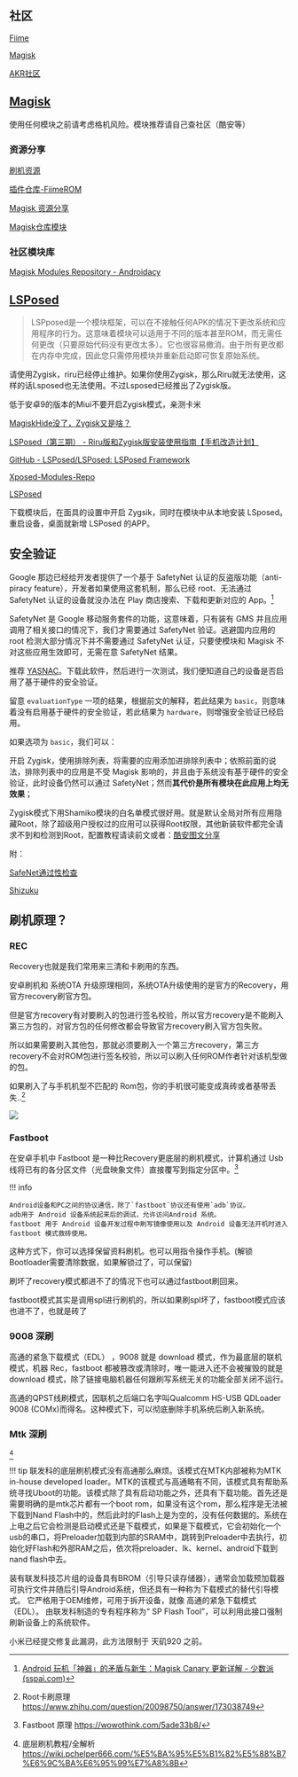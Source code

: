 
## 社区



[Fiime](https://fiime.cn/)

[Magisk](https://forum.xda-developers.com/f/magisk.5903/)

[AKR社区](https://www.akr-developers.com/)

## [Magisk](https://github.com/topjohnwu/Magisk)

使用任何模块之前请考虑格机风险。模块推荐请自己查社区（酷安等）

### 资源分享

[刷机资源](https://kamiui.ml/E52shuaji/)

[插件仓库-FiimeROM](https://mi.fiime.cn/libcangku)

[Magisk 资源分享](https://shuajinet.com/)

[Magisk仓库模块](http://tx48.top/)


### 社区模块库

[Magisk Modules Repository - Androidacy](https://www.androidacy.com/magisk-modules-repository/?utm_source=old-repo-link&utm_medium=web&utm_campaign=redirects)

## [LSPosed](https://github.com/LSPosed/LSPosed)

> LSPposed是一个模块框架，可以在不接触任何APK的情况下更改系统和应用程序的行为。这意味着模块可以适用于不同的版本甚至ROM，而无需任何更改（只要原始代码没有更改太多）。它也很容易撤消。由于所有更改都在内存中完成，因此您只需停用模块并重新启动即可恢复原始系统。
> 

请使用Zygisk，riru已经停止维护。如果你使用Zygisk，那么Riru就无法使用，这样的话Lsposed也无法使用。不过Lsposed已经推出了Zygisk版。

低于安卓9的版本的Miui不要开启Zygisk模式，亲测卡米

[MagiskHide没了，Zygisk又是啥？](https://www.bilibili.com/read/cv14287396)

[LSPosed（第三期） - Riru版和Zygisk版安装使用指南【手机改造计划】](https://www.bilibili.com/read/cv17028007)

[GitHub - LSPosed/LSPosed: LSPosed Framework](https://github.com/LSPosed/LSPosed)

[Xposed-Modules-Repo](https://github.com/Xposed-Modules-Repo)

[LSPosed](https://t.me/s/LSPosed)

下载模块后，在面具的设置中开启 Zygsik，同时在模块中从本地安装 LSposed。重启设备，桌面就新增 LSPosed 的APP。

## 安全验证

Google 那边已经给开发者提供了一个基于 SafetyNet 认证的反盗版功能（anti-piracy feature），开发者如果使用这套机制，那么已经 root、无法通过 SafetyNet 认证的设备就没办法在 Play 商店搜索、下载和更新对应的 App。[^7]

SafetyNet 是 Google 移动服务套件的功能，这意味着，只有装有 GMS 并且应用调用了相关接口的情况下，我们才需要通过 SafetyNet 验证。逃避国内应用的 root 检测大部分情况下并不需要通过 SafetyNet 认证，只要使模块和 Magisk 不对这些应用生效即可，无需在意 SafetyNet 结果。

推荐 [YASNAC](https://play.google.com/store/apps/details?id=rikka.safetynetchecker)。下载此软件，然后进行一次测试，我们便知道自己的设备是否启用了基于硬件的安全验证。

留意 `evaluationType` 一项的结果，根据前文的解释，若此结果为 `basic`，则意味着没有启用基于硬件的安全验证，若此结果为 `hardware`，则增强安全验证已经启用。

如果选项为 `basic`，我们可以：

开启 Zygisk，使用排除列表，将需要的应用添加进排除列表中；依照前面的说法，排除列表中的应用是不受 Magisk 影响的，并且由于系统没有基于硬件的安全验证，此时设备仍然可以通过 SafetyNet；然而**其代价是所有模块在此应用上均无效果**；


Zygisk模式下用Shamiko模块的白名单模式很好用。就是默认全局对所有应用隐藏Root，除了超级用户授权过的应用可以获得Root权限，其他新装软件都完全请求不到和检测到Root，配置教程请读前文或者：[酷安图文分享](https://www.coolapk.com/feed/37950576)

附：

[SafeNet通过性检查](https://play.google.com/store/apps/details?id=rikka.safetynetchecker)

[Shizuku](https://shizuku.rikka.app/zh-hans/)


## 刷机原理？

### REC

Recovery也就是我们常用来三清和卡刷用的东西。

安卓刷机和 系统OTA 升级原理相同，系统OTA升级使用的是官方的Recovery，用官方recovery刷官方包。

但是官方recovery有对要刷入的包进行签名校验，所以官方recovery是不能刷入第三方包的，对官方包的任何修改都会导致官方recovery刷入官方包失败。

所以如果需要刷入其他包，那就必须要刷入一个第三方recovery，第三方recovery不会对ROM包进行签名校验，所以可以刷入任何ROM作者针对该机型做的包。

如果刷入了与手机机型不匹配的 Rom包，你的手机很可能变成真砖或者基带丢失..[^34]

![](https://s3.bmp.ovh/imgs/2022/08/16/d277c357ef54f02d.png)


### Fastboot



在安卓手机中 Fastboot 是一种比Recovery更底层的刷机模式，计算机通过 Usb 线将已有的各分区文件（光盘映象文件）直接覆写到指定分区中。[^35]

!!! info 
 
    Android设备和PC之间的协议通信，除了`fastboot`协议还有使用`adb`协议。
    adb用于 Android 设备系统起来后的调试，允许访问Android 系统。
    fastboot 用于 Android 设备开发过程中刷写镜像使用以及 Android 设备无法开机时进入 fastboot 模式救砖使用。

这种方式下，你可以选择保留资料刷机。也可以用指令操作手机。(解锁Bootloader需要清除数据，如果解锁过了，可以保留)

刷坏了recovery模式都进不了的情况下也可以通过fastboot刷回来。

fastboot模式其实是调用spl进行刷机的，所以如果刷spl坏了，fastboot模式应该也进不了，也就是砖了


### 9008 深刷

高通的紧急下载模式（EDL） ，9008 就是 download 模式，作为最底层的联机模式，机器 Rec，fastboot 都被篡改或清除时，唯一能进入还不会被摧毁的就是 download 模式，除了链接电脑机器任何跟刷写系统无关的功能全部关闭不运行。

高通的QPST线刷模式，因联机之后端口名字叫Qualcomm HS-USB QDLoader 9008 (COMx)而得名。这种模式下，可以彻底删除手机系统后刷入新系统。



### Mtk 深刷
[^21]

!!! tip
    联发科的底层刷机模式没有高通那么麻烦。该模式在MTK内部被称为MTK in-house developed loader。MTK的该模式与高通略有不同，该模式具有帮助系统寻找Uboot的功能。该模式除了具有启动功能之外，还具有下载功能。首先还是需要明确的是mtk芯片都有一个boot rom，如果没有这个rom，那么程序是无法被下载到Nand Flash中的，然后此时的Flash上是为空的，没有任何数据的。系统在上电之后它会检测是启动模式还是下载模式，如果是下载模式，它会初始化一个usb的串口，将Preloader加载到内部的SRAM中，跳转到Preloader中去执行，初始化好Flash和外部RAM之后，依次将preloader、lk、kernel、android下载到nand flash中去。


装有联发科技芯片组的设备具有BROM（引导只读存储器），通常会加载预加载器可执行文件并随后引导Android系统，但还具有一种称为下载模式的替代引导模式。 它严格用于OEM维修，可用于拆开设备，就像 高通的紧急下载模式（EDL）。 由联发科制造的专有程序称为“ SP Flash Tool”，可以利用此接口强制刷新设备上的系统软件。

小米已经提交修复此漏洞，此方法限制于 天矶920 之前。

[^7]:[Android 玩机「神器」的矛盾与新生：Magisk Canary 更新详解 - 少数派 (sspai.com)](https://sspai.com/post/69945)

[^34]:Root卡刷原理 https://www.zhihu.com/question/20098750/answer/173038749

[^35]:Fastboot 原理 https://wowothink.com/5ade33b8/


[^21]:底层刷机教程/全解析 https://wiki.pchelper666.com/%E5%BA%95%E5%B1%82%E5%88%B7%E6%9C%BA%E6%95%99%E7%A8%8B



[^37]:MTK刷机 https://websetnet.net/zh-CN/%E7%8E%B0%E5%9C%A8%E5%8F%AF%E4%BB%A5%E8%BD%BB%E6%9D%BE%E7%BB%95%E8%BF%87Mediateks-sp%E9%97%AA%E5%AD%98%E5%B7%A5%E5%85%B7%E8%BA%AB%E4%BB%BD%E9%AA%8C%E8%AF%81/

[^38]:高通刷机原理 https://www.xda-developers.com/how-to-unbrick-oneplus-nord-msmdownloadtool/